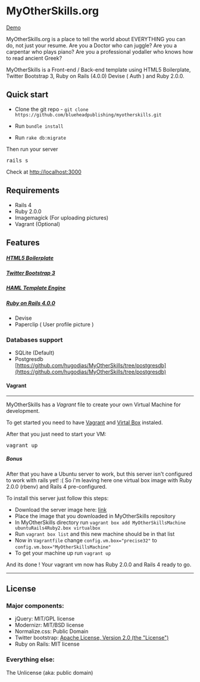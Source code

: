 # MyOtherSkills.org

[Demo](http://myotherskills.herokuapp.com/)

MyOtherSkills.org is a place to tell the world about EVERYTHING you can do, not just your resume. Are you a Doctor who can juggle? Are you a carpentar who plays piano? Are you a professional yodaller who knows how to read ancient Greek?

MyOtherSkills is a Front-end / Back-end template using HTML5 Boilerplate, Twitter Bootstrap 3, Ruby on Rails (4.0.0) Devise ( Auth ) and Ruby 2.0.0.

## Quick start

* Clone the git repo - `git clone https://github.com/blueheadpublishing/myotherskills.git`

* Run `bundle install`
* Run `rake db:migrate`


Then run your server
<pre>
rails s
</pre>

Check at [http://localhost:3000](http://localhost:3000)

## Requirements

* Rails 4
* Ruby 2.0.0
* Imagemagick (For uploading pictures)
* Vagrant (Optional)


## Features

##### [HTML5 Boilerplate](https://github.com/h5bp/html5-boilerplate/)

##### [Twitter Bootstrap 3](http://twitter.github.com/bootstrap/index.html)

##### [HAML Template Engine](http://haml.info/)

##### [Ruby on Rails 4.0.0](http://rubyonrails.org/)
* Devise
* Paperclip ( User profile picture )


### Databases support

* SQLite (Default)
* Postgresdb [https://github.com/hugodias/MyOtherSkills/tree/postgresdb](https://github.com/hugodias/MyOtherSkills/tree/postgresdb)


#### Vagrant
---
MyOtherSkills has a *Vagrant* file to create your own Virtual Machine for development.

To get started you need to have [Vagrant](http://www.vagrantup.com) and [Virtal Box](https://www.virtualbox.org/) instaled.

After that you just need to start your VM:
<pre>vagrant up</pre>

##### Bonus
After that you have a Ubuntu server to work, but this server isn't configured to work with rails yet! :( So i'm leaving here one virtual box image with Ruby 2.0.0 (rbenv) and Rails 4 pre-configured.

To install this server just follow this steps:

* Download the server image here: [link](https://mega.co.nz/#!Fsd0Tbrb!Ud68qgxpD9Av8VxdrVNPtCWciyh_DosXCopDWJksg4M
)
* Place the image that you downloaded in MyOtherSkills repository
* In MyOtherSkills directory run `vagrant box add MyOtherSkillsMachine ubuntuRails4Ruby2.box virtualbox`
* Run `vagrant box list` and this new machine should be in that list
* Now in `Vagrantfile` change `config.vm.box="precise32"` to `config.vm.box="MyOtherSkillsMachine"`
* To get your machine up run `vagrant up`

And its done ! Your vagrant vm now has Ruby 2.0.0 and Rails 4 ready to go.

---

## License

### Major components:

* jQuery: MIT/GPL license
* Modernizr: MIT/BSD license
* Normalize.css: Public Domain
* Twitter bootstrap: [Apache License, Version 2.0 (the "License")](http://www.apache.org/licenses/LICENSE-2.0)
* Ruby on Rails: MIT license

### Everything else:

The Unlicense (aka: public domain)
